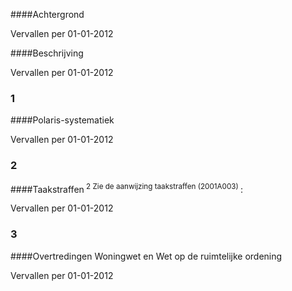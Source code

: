 <meta http-equiv='Content-Type' content='text/html; charset=utf-8' />


####Achtergrond

Vervallen per 01-01-2012 

####Beschrijving

Vervallen per 01-01-2012 

### 1  

####Polaris-systematiek

Vervallen per 01-01-2012 

### 2  

####Taakstraffen<sup> 2  Zie de aanwijzing taakstraffen (2001A003)  </sup>:

Vervallen per 01-01-2012 

### 3  

####Overtredingen Woningwet en Wet op de ruimtelijke ordening

Vervallen per 01-01-2012 

